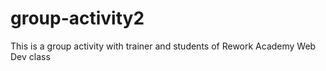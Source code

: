 # group-activity2
This is a group activity with trainer and students of Rework Academy Web Dev class

